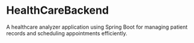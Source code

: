 # HealthCareBackend
A healthcare analyzer application using Spring Boot for managing patient records and scheduling appointments efficiently.
